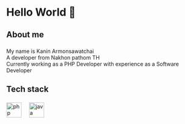 <h1 align="left">Hello World 👋</h1>

###

<h2 align="left">About me</h2>

###

<p align="left">My name is Kanin Armonsawatchai <br>A developer from Nakhon pathom TH<br>Currently working as a PHP Developer with experience as a Software Developer</p>

###

<h2 align="left">Tech stack</h2>

###

<div align="left">
  <img src="https://cdn.jsdelivr.net/gh/devicons/devicon/icons/php/php-original.svg" height="40" alt="php logo"  />
  <img width="12" />
  <img src="https://cdn.jsdelivr.net/gh/devicons/devicon/icons/java/java-original.svg" height="40" alt="java logo"  />
</div>

###
